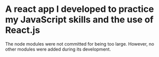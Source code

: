 # A react app I developed to practice my JavaScript skills and the use of React.js

The node modules were not committed for being too large. However, no other modules were added during its development.
